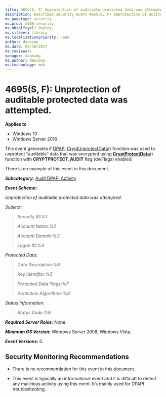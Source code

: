 ```yaml
---
title: 4695(S, F) Unprotection of auditable protected data was attempted. (Windows 10)
description: Describes security event 4695(S, F) Unprotection of auditable protected data was attempted.
ms.pagetype: security
ms.prod: m365-security
ms.mktglfcycl: deploy
ms.sitesec: library
ms.localizationpriority: none
author: dansimp
ms.date: 04/19/2017
ms.reviewer: 
manager: dansimp
ms.author: dansimp
ms.technology: mde
---
```


# 4695(S, F): Unprotection of auditable protected data was attempted.

**Applies to**
-   Windows 10
-   Windows Server 2016


This event generates if [DPAPI](https://msdn.microsoft.com/library/ms995355.aspx) [CryptUnprotectData](https://msdn.microsoft.com/library/windows/desktop/aa380882(v=vs.85).aspx)() function was used to unprotect “auditable” data that was encrypted using [**CryptProtectData**](https://msdn.microsoft.com/library/windows/desktop/aa380261(v=vs.85).aspx)() function with **CRYPTPROTECT\_AUDIT** flag (dwFlags) enabled.

There is no example of this event in this document.

***Subcategory:***&nbsp;[Audit DPAPI Activity](audit-dpapi-activity.md)

***Event Schema:***

*Unprotection of auditable protected data was attempted.*

*Subject:*

> *Security ID:%1*
>
> *Account Name:%2*
>
> *Account Domain:%3*
>
> *Logon ID:%4*

*Protected Data:*

> *Data Description:%6*
>
> *Key Identifier:%5*
>
> *Protected Data Flags:%7*
>
> *Protection Algorithms:%8*

*Status Information:*

> *Status Code:%9*

***Required Server Roles:*** None.

***Minimum OS Version:*** Windows Server 2008, Windows Vista.

***Event Versions:*** 0.

## Security Monitoring Recommendations

-   There is no recommendation for this event in this document.

-   This event is typically an informational event and it is difficult to detect any malicious activity using this event. It’s mainly used for DPAPI troubleshooting.

